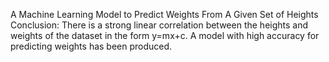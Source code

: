 A Machine Learning Model to Predict Weights From A Given Set of Heights
Conclusion:
There is a strong linear correlation between the heights and weights of the dataset in the form y=mx+c.
A model with high accuracy for predicting weights has been produced. 
